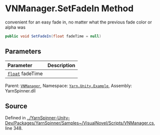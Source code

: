 # VNManager.SetFadeIn Method
convenient for an easy fade in, no matter what the
previous fade color or alpha was

```csharp
public void SetFadeIn(float fadeTime = null)
```

## Parameters
|Parameter|Description|
|:---|:---|
|[`float`](https://docs.microsoft.com/dotnet/api/System.Single) fadeTime||


<div class="class-metadata">

Parent: [`VNManager`](/api/csharp/yarn.unity.example/vnmanager.md), Namespace: [`Yarn.Unity.Example`](/api/csharp/yarn.unity.example/README.md), Assembly: YarnSpinner.dll
</div>

## Source
Defined in [../YarnSpinner-Unity-Dev/Packages/YarnSpinner/Samples~/VisualNovel/Scripts/VNManager.cs](https://github.com/YarnSpinnerTool/YarnSpinner-Unity//blob/develop/Samples~/VisualNovel/Scripts/VNManager.cs#L348), line 348.

